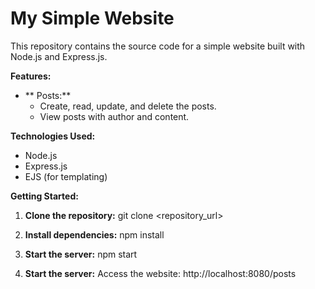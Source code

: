 # My Simple Website

This repository contains the source code for a simple website built with Node.js and Express.js.

**Features:**

* ** Posts:**
    * Create, read, update, and delete the posts.
    * View posts with author and content.

**Technologies Used:**

* Node.js
* Express.js
* EJS (for templating)


**Getting Started:**

1. **Clone the repository:**
   git clone <repository_url>

2. **Install dependencies:**
    npm install

3. **Start the server:**
   npm start

4. **Start the server:**
Access the website: http://localhost:8080/posts
    